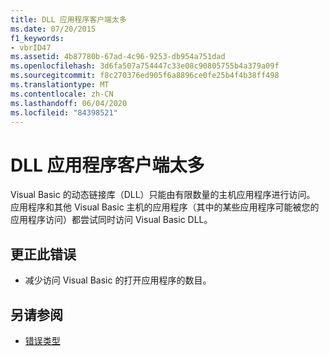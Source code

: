 ```yaml
---
title: DLL 应用程序客户端太多
ms.date: 07/20/2015
f1_keywords:
- vbrID47
ms.assetid: 4b87780b-67ad-4c96-9253-db954a751dad
ms.openlocfilehash: 3d6fa507a754447c33e08c90805755b4a379a09f
ms.sourcegitcommit: f8c270376ed905f6a8896ce0fe25b4f4b38ff498
ms.translationtype: MT
ms.contentlocale: zh-CN
ms.lasthandoff: 06/04/2020
ms.locfileid: "84398521"
---
```

# <a name="too-many-dll-application-clients"></a>DLL 应用程序客户端太多
Visual Basic 的动态链接库（DLL）只能由有限数量的主机应用程序进行访问。 应用程序和其他 Visual Basic 主机的应用程序（其中的某些应用程序可能被您的应用程序访问）都尝试同时访问 Visual Basic DLL。  
  
## <a name="to-correct-this-error"></a>更正此错误  
  
- 减少访问 Visual Basic 的打开应用程序的数目。  
  
## <a name="see-also"></a>另请参阅

- [错误类型](../programming-guide/language-features/error-types.md)
